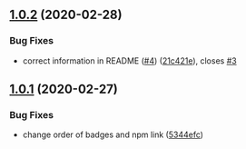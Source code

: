 ## [1.0.2](https://github.com/osrslogs/osrs-hiscores/compare/v1.0.1...v1.0.2) (2020-02-28)


### Bug Fixes

* correct information in README ([#4](https://github.com/osrslogs/osrs-hiscores/issues/4)) ([21c421e](https://github.com/osrslogs/osrs-hiscores/commit/21c421ea76cce52f8a40671e0b87854f96c11434)), closes [#3](https://github.com/osrslogs/osrs-hiscores/issues/3)

## [1.0.1](https://github.com/osrslogs/osrs-hiscores/compare/v1.0.0...v1.0.1) (2020-02-27)


### Bug Fixes

* change order of badges and npm link ([5344efc](https://github.com/osrslogs/osrs-hiscores/commit/5344efc9a91d3417623425d923ee635a0e315d13))

